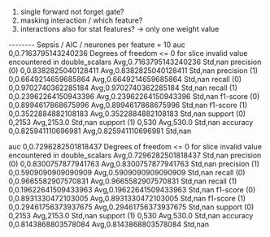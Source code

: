 1) single forward not forget gate?
2) masking interaction / which feature?
3) interactions also for stat features? -> only one weight value





-------- Sepsis / AIC / neurones per feature = 10
auc
0,0.7163795143240236
Degrees of freedom <= 0 for slice
invalid value encountered in double_scalars
Avg,0.7163795143240236
Std,nan
precision (0)
0,0.8382825040128411
Avg,0.8382825040128411
Std,nan
precision (1)
0,0.6649214659685864
Avg,0.6649214659685864
Std,nan
recall (0)
0,0.9702740362285184
Avg,0.9702740362285184
Std,nan
recall (1)
0,0.23962264150943396
Avg,0.23962264150943396
Std,nan
f1-score (0)
0,0.8994617868675996
Avg,0.8994617868675996
Std,nan
f1-score (1)
0,0.3522884882108183
Avg,0.3522884882108183
Std,nan
support (0)
0,2153
Avg,2153.0
Std,nan
support (1)
0,530
Avg,530.0
Std,nan
accuracy
0,0.825941110696981
Avg,0.825941110696981
Std,nan

auc
0,0.7296282501818437
Degrees of freedom <= 0 for slice
invalid value encountered in double_scalars
Avg,0.7296282501818437
Std,nan
precision (0)
0,0.8300757877941763
Avg,0.8300757877941763
Std,nan
precision (1)
0,0.5909090909090909
Avg,0.5909090909090909
Std,nan
recall (0)
0,0.9665582907570831
Avg,0.9665582907570831
Std,nan
recall (1)
0,0.19622641509433963
Avg,0.19622641509433963
Std,nan
f1-score (0)
0,0.8931330472103005
Avg,0.8931330472103005
Std,nan
f1-score (1)
0,0.29461756373937675
Avg,0.29461756373937675
Std,nan
support (0)
0,2153
Avg,2153.0
Std,nan
support (1)
0,530
Avg,530.0
Std,nan
accuracy
0,0.8143868803578084
Avg,0.8143868803578084
Std,nan